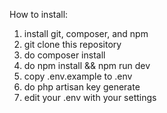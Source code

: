 How to install:

1. install git, composer, and npm
2. git clone this repository
3. do composer install
4. do npm install && npm run dev
5. copy .env.example to .env
6. do php artisan key generate
7. edit your .env with your settings